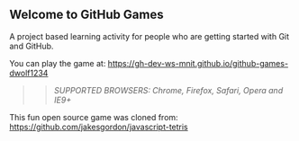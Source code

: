 ## Welcome to GitHub Games

A project based learning activity for people who are getting started with Git and GitHub.

You can play the game at: https://gh-dev-ws-mnit.github.io/github-games-dwolf1234

>> _*SUPPORTED BROWSERS*: Chrome, Firefox, Safari, Opera and IE9+_

This fun open source game was cloned from: https://github.com/jakesgordon/javascript-tetris
